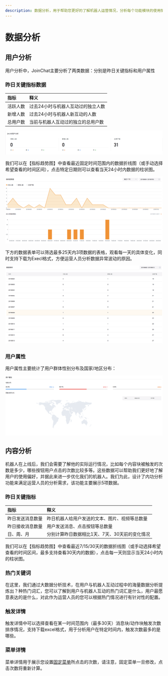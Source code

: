 ```yaml
---
description: 数据分析，用于帮助您更好的了解机器人运营情况，分析每个功能模块的使用情况，辅助进行相关流程及转化的改进。
---
```


# 数据分析

## 用户分析

用户分析中，JoinChat主要分析了两类数据：分别是昨日关键指标和用户属性

### 昨日关键指标数据

| 指标 | 释义 |
| :--- | :--- |
| 活跃人数 | 过去24小时与机器人互动过的独立人数 |
| 新增人数 | 过去24小时与机器人新互动的人数 |
| 总用户数 | 当前与机器人互动过的独立的总用户数 |

![&#x8FC7;&#x53BB;24&#x5C0F;&#x65F6;](../.gitbook/assets/image%20%2819%29.png)

我们可以在【指标趋势图】中查看最近固定时间范围内的数据折线图（或手动选择希望查看的时间区间），点击特定日期则可以查看当天24小时内数据的柱状图。

![&#x6307;&#x6807;&#x8D8B;&#x52BF;](../.gitbook/assets/image%20%2850%29.png)

下方的数据表单可以筛选最多25天内3项数据的表格，观看每一天的具体变化，同时支持下载为Execl格式，方便运营人员分析数据异常波动的原因。

![&#x6570;&#x636E;&#x8868;&#x5355;](../.gitbook/assets/image%20%2815%29.png)

### 用户属性

用户属性主要统计了用户群体性别分布及国家/地区分布：

![&#x7528;&#x6237;&#x5C5E;&#x6027;](../.gitbook/assets/image%20%2853%29.png)

## 内容分析

机器人在上线后，我们会需要了解他的实际运行情况，比如每个内容块被触发的次数是多少，哪些按钮用户点击的次数比较多等。这些数据可以帮助我们更好地了解用户的使用偏好，并据此来进一步优化我们的机器人。我们为此，设计了内功分析功能来满足运营人员的分析需求，该功能主要展示5项数据。

### 昨日关键指标

| 指标 | 释义 |
| :--- | :--- |
| 昨日发送消息数量 | 昨日机器人给用户发送的文本、图片、视频等总数量 |
| 昨日接收消息数量 | 用户发送消息、点击按钮等总数量 |
| 日、周、月 | 分别计算昨日数据相比1天、7天、30天前的变化情况 |

我们可以在【指标趋势图】中查看最近7/15/30天的数据折线图（或手动选择希望查看的时间区间，最多支持查看30天内的数据），点击每一天则显示当天24小时内的柱状图。

### 热门关键词

在这里，我们通过大数据分析技术，在用户与机器人互动过程中的海量数据分析提炼出？种热门词汇，您可以了解到用户与机器人互动的热门词汇是什么，用户最愿意表达的是什么，对此作为运营人员的您可以根据热门情况进行有针对性的配置。

### 触发详情

触发详情中可以选择查看在某一时间范围内（最多30天）消息块/动作块触发次数排序情况，支持下载excel格式，用于分析用户在特定时间内，触发次数最多的是哪些。

### 菜单详情

菜单详情用于展示您设置[固定菜单](zi-dong-hui-fu/gu-ding-cai-dan.md)所点击的次数，请注意，固定菜单一旦修改，点击次数将重新计算。



